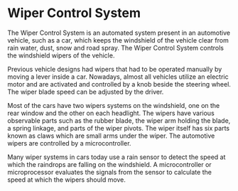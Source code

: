 # Wiper Control System

The Wiper Control System is an automated system present in an automotive vehicle, such as a car, which keeps the windshield of the vehicle clear from rain water, dust, snow and road spray. The Wiper Control System controls the windshield wipers of the vehicle. 

Previous vehicle designs had wipers that had to be operated manually by moving a lever inside a car. Nowadays, almost all vehicles utilize an electric motor and are activated and controlled by a knob beside the steering wheel. The wiper blade speed can be adjusted by the driver. 

Most of the cars have two wipers systems on the windshield, one on the rear window and the other on each headlight. The wipers have various observable parts such as the rubber blade, the wiper
arm holding the blade, a spring linkage, and parts of the wiper pivots. The wiper itself has six parts known as claws which are small arms under the wiper. The automotive wipers are controlled by a microcontroller.

Many wiper systems in cars today use a rain sensor to detect the speed at which the raindrops are falling on the windshield. A microcontroller or microprocessor evaluates the signals from the sensor to calculate the speed at which the wipers should move.
